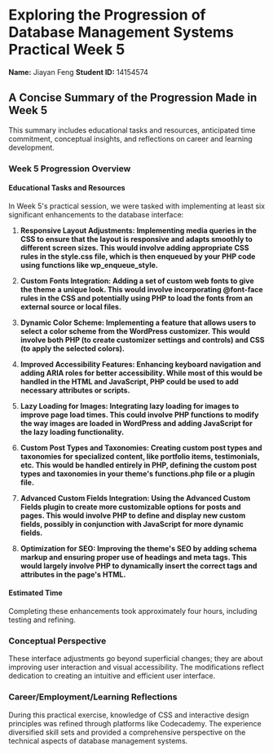# Exploring the Progression of Database Management Systems Practical Week 5
**Name:** Jiayan Feng
**Student ID:** 14154574

## A Concise Summary of the Progression Made in Week 5
This summary includes educational tasks and resources, anticipated time commitment, conceptual insights, and reflections on career and learning development.

### Week 5 Progression Overview
#### Educational Tasks and Resources
In Week 5's practical session, we were tasked with implementing at least six significant enhancements to the database interface:

1. **Responsive Layout Adjustments: Implementing media queries in the CSS to ensure that the layout is responsive and adapts smoothly to different screen sizes. This would involve adding appropriate CSS rules in the style.css file, which is then enqueued by your PHP code using functions like wp_enqueue_style.**  

2. **Custom Fonts Integration: Adding a set of custom web fonts to give the theme a unique look. This would involve incorporating @font-face rules in the CSS and potentially using PHP to load the fonts from an external source or local files.**  

3. **Dynamic Color Scheme: Implementing a feature that allows users to select a color scheme from the WordPress customizer. This would involve both PHP (to create customizer settings and controls) and CSS (to apply the selected colors).**  

4. **Improved Accessibility Features: Enhancing keyboard navigation and adding ARIA roles for better accessibility. While most of this would be handled in the HTML and JavaScript, PHP could be used to add necessary attributes or scripts.**  

5. **Lazy Loading for Images: Integrating lazy loading for images to improve page load times. This could involve PHP functions to modify the way images are loaded in WordPress and adding JavaScript for the lazy loading functionality.**  

6. **Custom Post Types and Taxonomies: Creating custom post types and taxonomies for specialized content, like portfolio items, testimonials, etc. This would be handled entirely in PHP, defining the custom post types and taxonomies in your theme's functions.php file or a plugin file.**

7. **Advanced Custom Fields Integration: Using the Advanced Custom Fields plugin to create more customizable options for posts and pages. This would involve PHP to define and display new custom fields, possibly in conjunction with JavaScript for more dynamic fields.**

8. **Optimization for SEO: Improving the theme's SEO by adding schema markup and ensuring proper use of headings and meta tags. This would largely involve PHP to dynamically insert the correct tags and attributes in the page's HTML.**
   
#### Estimated Time
Completing these enhancements took approximately four hours, including testing and refining.

### Conceptual Perspective
These interface adjustments go beyond superficial changes; they are about improving user interaction and visual accessibility. The modifications reflect dedication to creating an intuitive and efficient user interface.

### Career/Employment/Learning Reflections
During this practical exercise, knowledge of CSS and interactive design principles was refined through platforms like Codecademy. The experience diversified skill sets and provided a comprehensive perspective on the technical aspects of database management systems.
